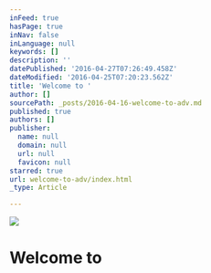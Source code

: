 ```yaml
---
inFeed: true
hasPage: true
inNav: false
inLanguage: null
keywords: []
description: ''
datePublished: '2016-04-27T07:26:49.458Z'
dateModified: '2016-04-25T07:20:23.562Z'
title: 'Welcome to '
author: []
sourcePath: _posts/2016-04-16-welcome-to-adv.md
published: true
authors: []
publisher:
  name: null
  domain: null
  url: null
  favicon: null
starred: true
url: welcome-to-adv/index.html
_type: Article

---
```

![](https://the-grid-user-content.s3-us-west-2.amazonaws.com/9d87e667-76f5-4de5-b10e-caed3c2a5216.png)

# Welcome to
